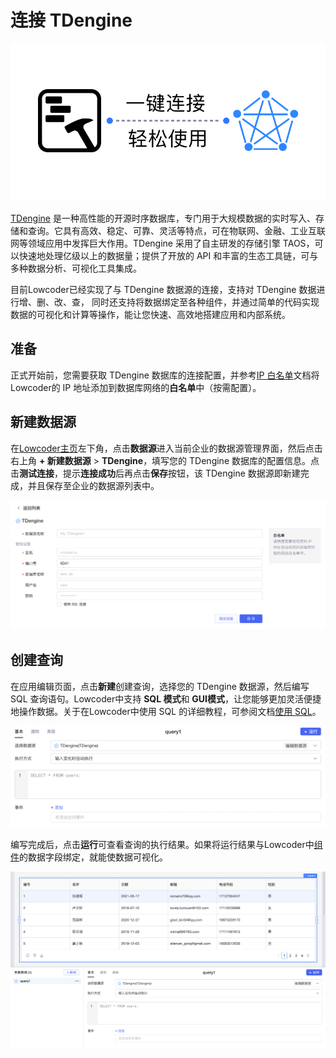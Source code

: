 # 连接 TDengine

![](../assets/1-20231002173015-nya1o7e.png)​

[TDengine](https://www.taosdata.com/) 是一种高性能的开源时序数据库，专门用于大规模数据的实时写入、存储和查询。它具有高效、稳定、可靠、灵活等特点，可在物联网、金融、工业互联网等领域应用中发挥巨大作用。TDengine 采用了自主研发的存储引擎 TAOS，可以快速地处理亿级以上的数据量；提供了开放的 API 和丰富的生态工具链，可与多种数据分析、可视化工具集成。

目前Lowcoder已经实现了与 TDengine 数据源的连接，支持对 TDengine 数据进行增、删、改、查， 同时还支持将数据绑定至各种组件，并通过简单的代码实现数据的可视化和计算等操作，能让您快速、高效地搭建应用和内部系统。

## 准备

正式开始前，您需要获取 TDengine 数据库的连接配置，并参考[IP 白名单](../ip-allowlist)文档将Lowcoder的 IP 地址添加到数据库网络的**白名单**中（按需配置）。

## 新建数据源

在[Lowcoder主页](https://cloud.majiang.co/apps)左下角，点击**数据源**进入当前企业的数据源管理界面，然后点击右上角 **+ 新建数据源** > ​**TDengine**​，填写您的 TDengine 数据库的配置信息。点击​**测试连接**​，提示**连接成功**后再点击**保存**按钮，该 TDengine 数据源即新建完成，并且保存至企业的数据源列表中。

![](../assets/2-20231002173015-11m6121.png)​

## 创建查询

在应用编辑页面，点击**新建**创建查询，选择您的 TDengine 数据源，然后编写 SQL 查询语句。Lowcoder中支持 **SQL 模式**和 **GUI模式**​，让您能够更加灵活便捷地操作数据。关于在Lowcoder中使用 SQL 的详细教程，可参阅文档[使用 SQL](../using-sql)。

![](../assets/3-20231002173015-1w2jly6.png)​

编写完成后，点击**运行**可查看查询的执行结果。如果将运行结果与Lowcoder中[组件](../component-guides)的数据字段绑定，就能使数据可视化。

![](../assets/4-20231002173015-g88i77p.png)​
